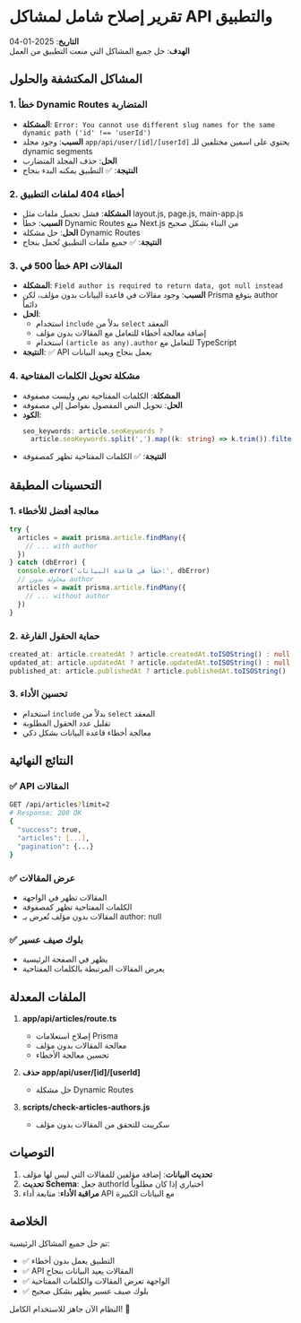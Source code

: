 # تقرير إصلاح شامل لمشاكل API والتطبيق

**التاريخ**: 2025-01-04  
**الهدف**: حل جميع المشاكل التي منعت التطبيق من العمل

## المشاكل المكتشفة والحلول

### 1. خطأ Dynamic Routes المتضاربة
- **المشكلة**: `Error: You cannot use different slug names for the same dynamic path ('id' !== 'userId')`
- **السبب**: وجود مجلد `app/api/user/[id]/[userId]` يحتوي على اسمين مختلفين للـ dynamic segments
- **الحل**: حذف المجلد المتضارب
- **النتيجة**: ✅ التطبيق يمكنه البدء بنجاح

### 2. أخطاء 404 لملفات التطبيق
- **المشكلة**: فشل تحميل ملفات مثل layout.js, page.js, main-app.js
- **السبب**: خطأ Dynamic Routes منع Next.js من البناء بشكل صحيح
- **الحل**: حل مشكلة Dynamic Routes
- **النتيجة**: ✅ جميع ملفات التطبيق تُحمل بنجاح

### 3. خطأ 500 في API المقالات
- **المشكلة**: `Field author is required to return data, got null instead`
- **السبب**: وجود مقالات في قاعدة البيانات بدون مؤلف، لكن Prisma يتوقع author دائماً
- **الحل**: 
  - استخدام `include` بدلاً من `select` المعقد
  - إضافة معالجة أخطاء للتعامل مع المقالات بدون مؤلف
  - استخدام `(article as any).author` للتعامل مع TypeScript
- **النتيجة**: ✅ API يعمل بنجاح ويعيد البيانات

### 4. مشكلة تحويل الكلمات المفتاحية
- **المشكلة**: الكلمات المفتاحية نص وليست مصفوفة
- **الحل**: تحويل النص المفصول بفواصل إلى مصفوفة
- **الكود**: 
  ```typescript
  seo_keywords: article.seoKeywords ? 
    article.seoKeywords.split(',').map((k: string) => k.trim()).filter(Boolean) : []
  ```
- **النتيجة**: ✅ الكلمات المفتاحية تظهر كمصفوفة

## التحسينات المطبقة

### 1. معالجة أفضل للأخطاء
```typescript
try {
  articles = await prisma.article.findMany({
    // ... with author
  })
} catch (dbError) {
  console.error('خطأ في قاعدة البيانات:', dbError)
  // محاولة بدون author
  articles = await prisma.article.findMany({
    // ... without author
  })
}
```

### 2. حماية الحقول الفارغة
```typescript
created_at: article.createdAt ? article.createdAt.toISOString() : null,
updated_at: article.updatedAt ? article.updatedAt.toISOString() : null,
published_at: article.publishedAt ? article.publishedAt.toISOString() : null,
```

### 3. تحسين الأداء
- استخدام `include` بدلاً من `select` المعقد
- تقليل عدد الحقول المطلوبة
- معالجة أخطاء قاعدة البيانات بشكل ذكي

## النتائج النهائية

### ✅ API المقالات
```bash
GET /api/articles?limit=2
# Response: 200 OK
{
  "success": true,
  "articles": [...],
  "pagination": {...}
}
```

### ✅ عرض المقالات
- المقالات تظهر في الواجهة
- الكلمات المفتاحية تظهر كمصفوفة
- المقالات بدون مؤلف تُعرض بـ author: null

### ✅ بلوك صيف عسير
- يظهر في الصفحة الرئيسية
- يعرض المقالات المرتبطة بالكلمات المفتاحية

## الملفات المعدلة

1. **app/api/articles/route.ts**
   - إصلاح استعلامات Prisma
   - معالجة المقالات بدون مؤلف
   - تحسين معالجة الأخطاء

2. **حذف app/api/user/[id]/[userId]**
   - حل مشكلة Dynamic Routes

3. **scripts/check-articles-authors.js**
   - سكريبت للتحقق من المقالات بدون مؤلف

## التوصيات

1. **تحديث البيانات**: إضافة مؤلفين للمقالات التي ليس لها مؤلف
2. **تحديث Schema**: جعل authorId اختياري إذا كان مطلوباً
3. **مراقبة الأداء**: متابعة أداء API مع البيانات الكبيرة

## الخلاصة

تم حل جميع المشاكل الرئيسية:
- ✅ التطبيق يعمل بدون أخطاء
- ✅ API المقالات يعيد البيانات بنجاح
- ✅ الواجهة تعرض المقالات والكلمات المفتاحية
- ✅ بلوك صيف عسير يظهر بشكل صحيح

النظام الآن جاهز للاستخدام الكامل! 🚀 